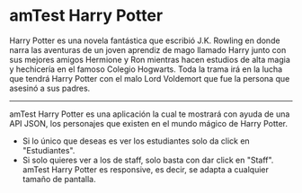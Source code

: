 # amTest Harry Potter
Harry Potter es una novela fantástica que escribió J.K. Rowling en donde narra las aventuras de un joven aprendiz de mago llamado Harry junto con sus mejores amigos Hermione y Ron mientras hacen estudios de alta magia y hechicería en el famoso Colegio Hogwarts.
Toda la trama irá en la lucha que tendrá Harry Potter con el malo Lord Voldemort que fue la persona que asesinó a sus padres.
__________________________________________________________________________________________________________________________________________________________________________________
amTest Harry Potter es una aplicación la cual te mostrará con ayuda de una API JSON, los personajes que existen en el mundo mágico de Harry Potter.
- Si lo único que deseas es ver los estudiantes solo da click en "Estudiantes".
- Si solo quieres ver a los de staff, solo basta con dar click en "Staff".
amTest Harry Potter es responsive, es decir, se adapta a cualquier tamaño de pantalla.
